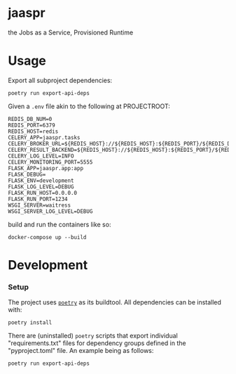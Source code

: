 # jaaspr
the Jobs as a Service, Provisioned Runtime

# Usage

Export all subproject dependencies:
```
poetry run export-api-deps
```
Given a `.env` file akin to the following at PROJECTROOT:
```
REDIS_DB_NUM=0
REDIS_PORT=6379
REDIS_HOST=redis
CELERY_APP=jaaspr.tasks
CELERY_BROKER_URL=${REDIS_HOST}://${REDIS_HOST}:${REDIS_PORT}/${REDIS_DB_NUM}
CELERY_RESULT_BACKEND=${REDIS_HOST}://${REDIS_HOST}:${REDIS_PORT}/${REDIS_DB_NUM}
CELERY_LOG_LEVEL=INFO
CELERY_MONITORING_PORT=5555
FLASK_APP=jaaspr.app:app
FLASK_DEBUG=
FLASK_ENV=development
FLASK_LOG_LEVEL=DEBUG
FLASK_RUN_HOST=0.0.0.0
FLASK_RUN_PORT=1234
WSGI_SERVER=waitress
WSGI_SERVER_LOG_LEVEL=DEBUG
```
build and run the containers like so:
```
docker-compose up --build
```

# Development

### Setup

The project uses [`poetry`](https://github.com/python-poetry/poetry) as its buildtool.
All dependencies can be installed with:
```
poetry install
```
There are (uninstalled) `poetry` scripts that export individual "requirements.txt" files for dependency groups defined in the "pyproject.toml" file.
An example being as follows:
```
poetry run export-api-deps
```

